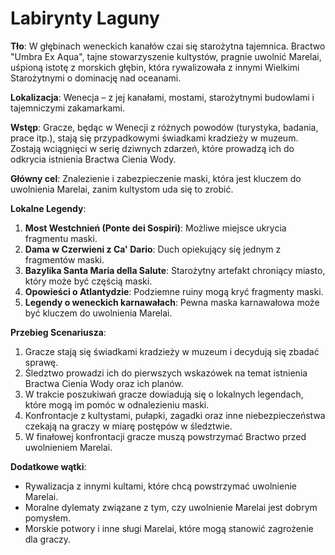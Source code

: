 # Labirynty Laguny

**Tło**: W głębinach weneckich kanałów czai się starożytna tajemnica. Bractwo "Umbra Ex Aqua", tajne stowarzyszenie kultystów, pragnie uwolnić Marelai, uśpioną istotę z morskich głębin, która rywalizowała z innymi Wielkimi Starożytnymi o dominację nad oceanami.

**Lokalizacja**: Wenecja – z jej kanałami, mostami, starożytnymi budowlami i tajemniczymi zakamarkami.

**Wstęp**: Gracze, będąc w Wenecji z różnych powodów (turystyka, badania, prace itp.), stają się przypadkowymi świadkami kradzieży w muzeum. Zostają wciągnięci w serię dziwnych zdarzeń, które prowadzą ich do odkrycia istnienia Bractwa Cienia Wody.

**Główny cel**: Znalezienie i zabezpieczenie maski, która jest kluczem do uwolnienia Marelai, zanim kultystom uda się to zrobić.

**Lokalne Legendy**:

1. **Most Westchnień (Ponte dei Sospiri)**: Możliwe miejsce ukrycia fragmentu maski.
2. **Dama w Czerwieni z Ca' Dario**: Duch opiekujący się jednym z fragmentów maski.
3. **Bazylika Santa Maria della Salute**: Starożytny artefakt chroniący miasto, który może być częścią maski.
4. **Opowieści o Atlantydzie**: Podziemne ruiny mogą kryć fragmenty maski.
5. **Legendy o weneckich karnawałach**: Pewna maska karnawałowa może być kluczem do uwolnienia Marelai.

**Przebieg Scenariusza**:

1. Gracze stają się świadkami kradzieży w muzeum i decydują się zbadać sprawę.
2. Śledztwo prowadzi ich do pierwszych wskazówek na temat istnienia Bractwa Cienia Wody oraz ich planów.
3. W trakcie poszukiwań gracze dowiadują się o lokalnych legendach, które mogą im pomóc w odnalezieniu maski.
4. Konfrontacje z kultystami, pułapki, zagadki oraz inne niebezpieczeństwa czekają na graczy w miarę postępów w śledztwie.
5. W finałowej konfrontacji gracze muszą powstrzymać Bractwo przed uwolnieniem Marelai.

**Dodatkowe wątki**:

- Rywalizacja z innymi kultami, które chcą powstrzymać uwolnienie Marelai.
- Moralne dylematy związane z tym, czy uwolnienie Marelai jest dobrym pomysłem.
- Morskie potwory i inne sługi Marelai, które mogą stanowić zagrożenie dla graczy.